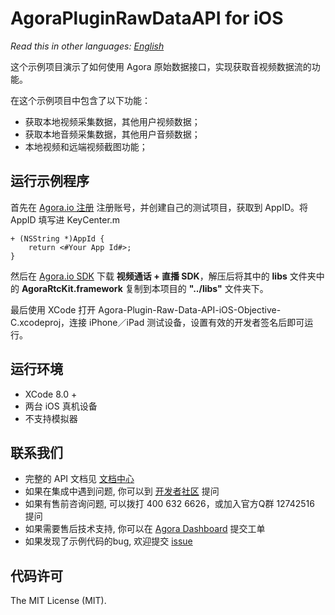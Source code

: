 # AgoraPluginRawDataAPI for iOS

*Read this in other languages: [English](README.md)*

这个示例项目演示了如何使用 Agora 原始数据接口，实现获取音视频数据流的功能。

在这个示例项目中包含了以下功能：

- 获取本地视频采集数据，其他用户视频数据；
- 获取本地音频采集数据，其他用户音频数据；
- 本地视频和远端视频截图功能；

## 运行示例程序
首先在 [Agora.io 注册](https://dashboard.agora.io/cn/signup/) 注册账号，并创建自己的测试项目，获取到 AppID。将 AppID 填写进 KeyCenter.m

```
+ (NSString *)AppId {
    return <#Your App Id#>;
}
```

然后在 [Agora.io SDK](https://docs.agora.io/cn/Agora%20Platform/downloads) 下载 **视频通话 + 直播 SDK**，解压后将其中的 **libs** 文件夹中的 **AgoraRtcKit.framework** 复制到本项目的 **"../libs"** 文件夹下。

最后使用 XCode 打开 Agora-Plugin-Raw-Data-API-iOS-Objective-C.xcodeproj，连接 iPhone／iPad 测试设备，设置有效的开发者签名后即可运行。

## 运行环境
* XCode 8.0 +
* 两台 iOS 真机设备
* 不支持模拟器

## 联系我们

- 完整的 API 文档见 [文档中心](https://docs.agora.io/cn/)
- 如果在集成中遇到问题, 你可以到 [开发者社区](https://dev.agora.io/cn/) 提问
- 如果有售前咨询问题, 可以拨打 400 632 6626，或加入官方Q群 12742516 提问
- 如果需要售后技术支持, 你可以在 [Agora Dashboard](https://dashboard.agora.io) 提交工单
- 如果发现了示例代码的bug, 欢迎提交 [issue](https://github.com/AgoraIO/Advanced-Video/issues)

## 代码许可

The MIT License (MIT).
